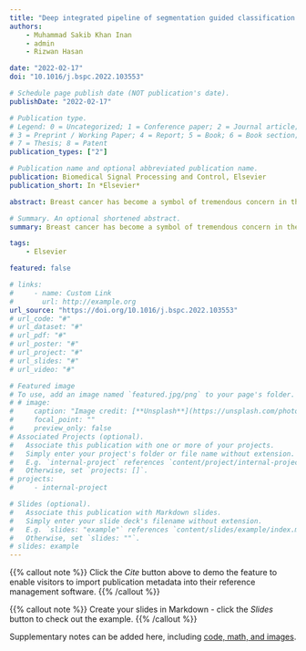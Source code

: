 ```yaml
---
title: "Deep integrated pipeline of segmentation guided classification of breast cancer from ultrasound images"
authors:
    - Muhammad Sakib Khan Inan
    - admin
    - Rizwan Hasan

date: "2022-02-17"
doi: "10.1016/j.bspc.2022.103553"

# Schedule page publish date (NOT publication's date).
publishDate: "2022-02-17"

# Publication type.
# Legend: 0 = Uncategorized; 1 = Conference paper; 2 = Journal article;
# 3 = Preprint / Working Paper; 4 = Report; 5 = Book; 6 = Book section;
# 7 = Thesis; 8 = Patent
publication_types: ["2"]

# Publication name and optional abbreviated publication name.
publication: Biomedical Signal Processing and Control, Elsevier
publication_short: In *Elsevier*

abstract: Breast cancer has become a symbol of tremendous concern in the modern world, as it is one of the major causes of cancer mortality worldwide. In this regard, breast ultrasonography images are frequently utilized by doctors to diagnose breast cancer at an early stage. However, the complex artifacts and heavily noised breast ultrasonography images make diagnosis a great challenge. Furthermore, the ever-increasing number of patients being screened for breast cancer necessitates the use of automated end-to-end technology for highly accurate diagnosis at a low cost and in a short time. In this concern, to develop an end-to-end integrated pipeline for breast ultrasonography image classification, we conducted an exhaustive analysis of image preprocessing methods such as K Means++ and SLIC, as well as four transfer learning models such as VGG16, VGG19, DenseNet121, and ResNet50. With a Dice-coefficient score of 63.4 in the segmentation stage and accuracy and an F1-Score (Benign) of 73.72 percent and 78.92 percent in the classification stage, the combination of SLIC, UNET, and VGG16 outperformed all other integrated combinations. Finally, we have proposed an end to end integrated automated pipelining framework which includes preprocessing with SLIC to capture super-pixel features from the complex artifact of ultrasonography images, complementing semantic segmentation with modified U-Net, leading to breast tumor classification using a transfer learning approach with a pre-trained VGG16 and a densely connected neural network. The proposed automated pipeline can be effectively implemented to assist medical practitioners in making more accurate and timely diagnoses of breast cancer.

# Summary. An optional shortened abstract.
summary: Breast cancer has become a symbol of tremendous concern in the modern world, as it is one of the major causes of cancer mortality worldwide. In this regard, breast ultrasonography images are frequently utilized by doctors to diagnose breast cancer at an early stage. However, the complex artifacts and heavily noised breast ultrasonography images make diagnosis a great challenge. Furthermore, the ever-increasing number of patients being screened for breast cancer necessitates the use of automated end-to-end technology for highly accurate diagnosis at a low cost and in a short time. In this concern, to develop an end-to-end integrated pipeline for breast ultrasonography image classification, we conducted an exhaustive analysis of image preprocessing methods such as K Means++ and SLIC, as well as four transfer learning models such as VGG16, VGG19, DenseNet121, and ResNet50. With a Dice-coefficient score of 63.4 in the segmentation stage and accuracy and an F1-Score (Benign) of 73.72 percent and 78.92 percent in the classification stage, the combination of SLIC, UNET, and VGG16 outperformed all other integrated combinations. Finally, we have proposed an end to end integrated automated pipelining framework which includes preprocessing with SLIC to capture super-pixel features from the complex artifact of ultrasonography images, complementing semantic segmentation with modified U-Net, leading to breast tumor classification using a transfer learning approach with a pre-trained VGG16 and a densely connected neural network. The proposed automated pipeline can be effectively implemented to assist medical practitioners in making more accurate and timely diagnoses of breast cancer.

tags:
    - Elsevier

featured: false

# links:
#     - name: Custom Link
#       url: http://example.org
url_source: "https://doi.org/10.1016/j.bspc.2022.103553"
# url_code: "#"
# url_dataset: "#"
# url_pdf: "#"
# url_poster: "#"
# url_project: "#"
# url_slides: "#"
# url_video: "#"

# Featured image
# To use, add an image named `featured.jpg/png` to your page's folder.
# # image:
#     caption: "Image credit: [**Unsplash**](https://unsplash.com/photos/pLCdAaMFLTE)"
#     focal_point: ""
#     preview_only: false
# Associated Projects (optional).
#   Associate this publication with one or more of your projects.
#   Simply enter your project's folder or file name without extension.
#   E.g. `internal-project` references `content/project/internal-project/index.md`.
#   Otherwise, set `projects: []`.
# projects:
#     - internal-project

# Slides (optional).
#   Associate this publication with Markdown slides.
#   Simply enter your slide deck's filename without extension.
#   E.g. `slides: "example"` references `content/slides/example/index.md`.
#   Otherwise, set `slides: ""`.
# slides: example
---
```


{{% callout note %}}
Click the _Cite_ button above to demo the feature to enable visitors to import publication metadata into their reference management software.
{{% /callout %}}

{{% callout note %}}
Create your slides in Markdown - click the _Slides_ button to check out the example.
{{% /callout %}}

Supplementary notes can be added here, including [code, math, and images](https://wowchemy.com/docs/writing-markdown-latex/).
